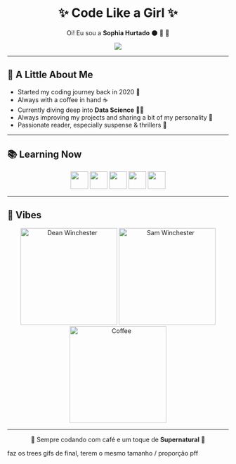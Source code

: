 <h1 align="center">✨ Code Like a Girl ✨</h1>

<p align="center">
Oi! Eu sou a <b>Sophia Hurtado</b> 🌑 💙 💖
</p>

<p align="center">
  <!-- Mulher programando -->
<img src= "https://media3.giphy.com/media/v1.Y2lkPTc5MGI3NjExMDBvcmdiajYxeW96ZXZlYmxvbzE0enU3dzRldTY5MWI2c25scjBtZSZlcD12MV9pbnRlcm5hbF9naWZfYnlfaWQmY3Q9Zw/L1R1tvI9svkIWwpVYr/giphy.gif"/>
</p>

---

## 🌟 A Little About Me

- Started my coding journey back in 2020 📘  
- Always with a coffee in hand ☕  
- Currently diving deep into **Data Science** 👩‍💻  
- Always improving my projects and sharing a bit of my personality 🌈  
- Passionate reader, especially suspense & thrillers 🥸  
 

---

## 📚 Learning Now

<p align="center">
  <img height="40" src="https://cdn.jsdelivr.net/gh/devicons/devicon/icons/html5/html5-original.svg"/>
  <img height="40" src="https://cdn.jsdelivr.net/gh/devicons/devicon/icons/css3/css3-original.svg"/>
  <img height="40" src="https://cdn.jsdelivr.net/gh/devicons/devicon/icons/javascript/javascript-original.svg"/>
  <img height="40" src="https://cdn.jsdelivr.net/gh/devicons/devicon/icons/python/python-original.svg"/>
  <img height="40" src="https://cdn.jsdelivr.net/gh/devicons/devicon/icons/nextjs/nextjs-original.svg"/>
</p>

---

## 🔮 Vibes

<p align="center">
  <!-- Dean Winchester -->
  <img src="https://media.giphy.com/media/v1.Y2lkPWVjZjA1ZTQ3a2NiM3h5a2YxN29sNDZwN3c4dDlhb3A3MTZvMnRtaGszZ25zems4NiZlcD12MV9naWZzX3NlYXJjaCZjdD1n/JlVkLKuxRSvLy/giphy.gif" width="220px" alt="Dean Winchester"/>

  <!-- CODE -->
  <img src="https://media.giphy.com/media/v1.Y2lkPWVjZjA1ZTQ3Y2lkOXRtMnBrYjVnZnlsOTRhamNzNnIxYmhvaGJodWZubTJpZm92YSZlcD12MV9naWZzX3NlYXJjaCZjdD1n/kanka5wfr3BxGpLRQu/giphy.gif" width="220px" alt="Sam Winchester"/>

 
  <!-- Coffee -->
  <img src="https://media.giphy.com/media/v1.Y2lkPWVjZjA1ZTQ3c284d28zN3Jkd3RvcG91eGdqMGxmODMxenQ4Y2drODE3ampzMXF5ZSZlcD12MV9naWZzX3NlYXJjaCZjdD1n/687qS11pXwjCM/giphy.gif" width="220px" alt="Coffee"/>
</p>

---

<p align="center">💜 Sempre codando com café e um toque de <b>Supernatural</b> 💜</p> faz os trees gifs de final, terem o mesmo tamanho / proporção pff

